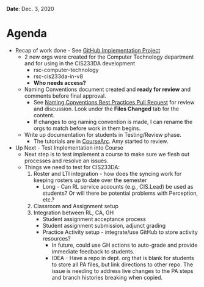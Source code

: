 **Date**: Dec. 3, 2020

# Agenda
* Recap of work done - See [GitHub Implementation Project](https://github.com/rsc-demo/ImplementationDocs/projects/1)
  * 2 new orgs were created for the Computer Technology department and for using in the CIS233DA development
    * rsc-computer-technology
    * rsc-cis233da-in-v8
    * **Who needs access?**
  * Naming Conventions document created and **ready for review** and comments before final approval.
    * See [Naming Conventions Best Practices Pull Request](https://github.com/rsc-demo/ImplementationDocs/pull/7) for review and discussion. Look under the **Files Changed** tab for the content.
    * If changes to org naming convention is made, I can rename the orgs to match before work in them begins.
  * Write up documentation for students in Testing/Review phase.
    * The tutorials are in [CourseArc](https://riosalado.coursearc.com/content/cis-public/using-git-and-github/vs-code). Amy started to review. 
* Up Next - Test Implementation into Course
  * Next step is to test implement a course to make sure we flesh out processes and resolve an issues.
  * Things we need to test for CIS233DA:
    1. Roster and LTI integration - how does the syncing work for keeping rosters up to date over the semester
       * Long - Can RL service accounts (e.g., CIS.Lead) be used as students? Or will there be potential problems with Perception, etc.?
    2. Classroom and Assignment setup
    3. Integration between RL, CA, GH
       * Student assignment acceptance process
       * Student assignment submission, adjunct grading
       * Practice Activity setup - integrate/use GitHub to store activity resources?
         * In future, could use GH actions to auto-grade and provide immediate feedback to students.
         * IDEA - Have a repo in dept. org that is blank for students to store all PA files, but link directions to other repo. The issue is needing to address live changes to the PA steps and branch histories breaking when copied.
